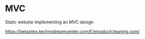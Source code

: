 # MVC
Static website implementing an MVC design

https://betasites.technodreamcenter.com/E/elosductcleaning.com/